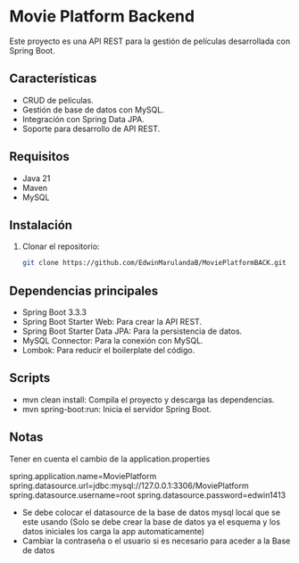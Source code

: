 # Movie Platform Backend

Este proyecto es una API REST para la gestión de películas desarrollada con Spring Boot.

## Características

- CRUD de películas.
- Gestión de base de datos con MySQL.
- Integración con Spring Data JPA.
- Soporte para desarrollo de API REST.

## Requisitos

- Java 21
- Maven
- MySQL

## Instalación

1. Clonar el repositorio:
   ```bash
   git clone https://github.com/EdwinMarulandaB/MoviePlatformBACK.git

## Dependencias principales
- Spring Boot 3.3.3
- Spring Boot Starter Web: Para crear la API REST.
- Spring Boot Starter Data JPA: Para la persistencia de datos.
- MySQL Connector: Para la conexión con MySQL.
- Lombok: Para reducir el boilerplate del código.
  
## Scripts
- mvn clean install: Compila el proyecto y descarga las dependencias.
- mvn spring-boot:run: Inicia el servidor Spring Boot.

## Notas
Tener en cuenta el cambio de la application.properties

spring.application.name=MoviePlatform
spring.datasource.url=jdbc:mysql://127.0.0.1:3306/MoviePlatform
spring.datasource.username=root
spring.datasource.password=edwin1413

- Se debe colocar el datasource de la base de datos mysql local que se este usando (Solo se debe crear la base de datos ya
  el esquema y los datos iniciales los carga la app automaticamente)
- Cambiar la contraseña o el usuario si es necesario para aceder a la Base de datos
  
